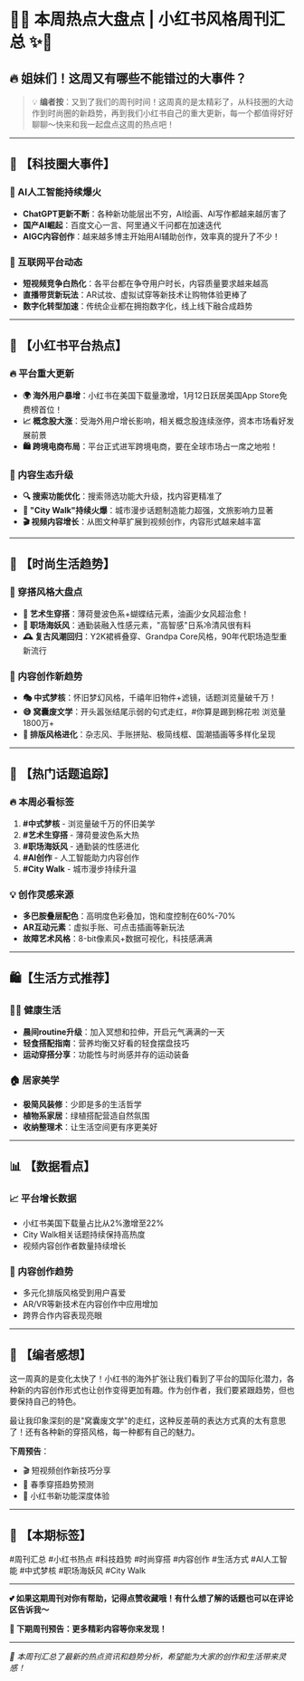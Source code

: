 # 📱✨ 本周热点大盘点 | 小红书风格周刊汇总 ✨📱

## 🔥 姐妹们！这周又有哪些不能错过的大事件？

> 💡 **编者按**：又到了我们的周刊时间！这周真的是太精彩了，从科技圈的大动作到时尚圈的新趋势，再到我们小红书自己的重大更新，每一个都值得好好聊聊～快来和我一起盘点这周的热点吧！

---

## 🌟 【科技圈大事件】

### 🤖 AI人工智能持续爆火
- **ChatGPT更新不断**：各种新功能层出不穷，AI绘画、AI写作都越来越厉害了
- **国产AI崛起**：百度文心一言、阿里通义千问都在加速迭代
- **AIGC内容创作**：越来越多博主开始用AI辅助创作，效率真的提升了不少！

### 📱 互联网平台动态
- **短视频竞争白热化**：各平台都在争夺用户时长，内容质量要求越来越高
- **直播带货新玩法**：AR试妆、虚拟试穿等新技术让购物体验更棒了
- **数字化转型加速**：传统企业都在拥抱数字化，线上线下融合成趋势

---

## 💄 【小红书平台热点】

### 🔥 平台重大更新
- **🌍 海外用户暴增**：小红书在美国下载量激增，1月12日跃居美国App Store免费榜首位！
- **📈 概念股大涨**：受海外用户增长影响，相关概念股连续涨停，资本市场看好发展前景
- **🛍️ 跨境电商布局**：平台正式进军跨境电商，要在全球市场占一席之地啦！

### 🎨 内容生态升级
- **🔍 搜索功能优化**：搜索筛选功能大升级，找内容更精准了
- **📝 "City Walk"持续火爆**：城市漫步话题制造能力超强，文旅影响力显著
- **🎬 视频内容增长**：从图文种草扩展到视频创作，内容形式越来越丰富

---

## 👗 【时尚生活趋势】

### 🌈 穿搭风格大盘点
- **🎨 艺术生穿搭**：薄荷曼波色系+蝴蝶结元素，油画少女风超治愈！
- **💼 职场海妖风**：通勤装融入性感元素，"高智感"日系冷清风很有料
- **🕰️ 复古风潮回归**：Y2K裙裤叠穿、Grandpa Core风格，90年代职场造型重新流行

### 📸 内容创作新趋势
- **🎭 中式梦核**：怀旧梦幻风格，千禧年旧物件+滤镜，话题浏览量破千万！
- **😅 窝囊废文学**：开头嚣张结尾示弱的句式走红，#你算是踢到棉花啦 浏览量1800万+
- **🎨 排版风格进化**：杂志风、手账拼贴、极简线框、国潮插画等多样化呈现

---

## 🎯 【热门话题追踪】

### 🔥 本周必看标签
1. **#中式梦核** - 浏览量破千万的怀旧美学
2. **#艺术生穿搭** - 薄荷曼波色系大热
3. **#职场海妖风** - 通勤装的性感进化
4. **#AI创作** - 人工智能助力内容创作
5. **#City Walk** - 城市漫步持续升温

### 💡 创作灵感来源
- **多巴胺叠层配色**：高明度色彩叠加，饱和度控制在60%-70%
- **AR互动元素**：虚拟手账、可点击插画等新玩法
- **故障艺术风格**：8-bit像素风+数据可视化，科技感满满

---

## 🛍️【生活方式推荐】

### 🏃‍♀️ 健康生活
- **晨间routine升级**：加入冥想和拉伸，开启元气满满的一天
- **轻食搭配指南**：营养均衡又好看的轻食摆盘技巧
- **运动穿搭分享**：功能性与时尚感并存的运动装备

### 🏠 居家美学
- **极简风装修**：少即是多的生活哲学
- **植物系家居**：绿植搭配营造自然氛围
- **收纳整理术**：让生活空间更有序更美好

---

## 📊 【数据看点】

### 📈 平台增长数据
- 小红书美国下载量占比从2%激增至22%
- City Walk相关话题持续保持高热度
- 视频内容创作者数量持续增长

### 🎨 内容创作趋势
- 多元化排版风格受到用户喜爱
- AR/VR等新技术在内容创作中应用增加
- 跨界合作内容表现亮眼

---

## 💭 【编者感想】

这一周真的是变化太快了！小红书的海外扩张让我们看到了平台的国际化潜力，各种新的内容创作形式也让创作变得更加有趣。作为创作者，我们要紧跟趋势，但也要保持自己的特色。

最让我印象深刻的是"窝囊废文学"的走红，这种反差萌的表达方式真的太有意思了！还有各种新的穿搭风格，每一种都有自己的魅力。

**下周预告**：
- 🎬 短视频创作新技巧分享
- 👗 春季穿搭趋势预测
- 📱 小红书新功能深度体验

---

## 🔖 【本期标签】
#周刊汇总 #小红书热点 #科技趋势 #时尚穿搭 #内容创作 #生活方式 #AI人工智能 #中式梦核 #职场海妖风 #City Walk

---

**💕 如果这期周刊对你有帮助，记得点赞收藏哦！有什么想了解的话题也可以在评论区告诉我～**

**📅 下期周刊预告：更多精彩内容等你来发现！**

---

*📝 本周刊汇总了最新的热点资讯和趋势分析，希望能为大家的创作和生活带来灵感！*
